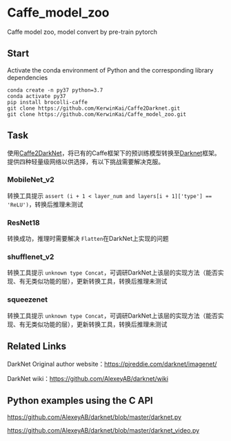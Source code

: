 # Caffe_model_zoo
Caffe model zoo, model convert by pre-train pytorch

## Start
Activate the conda environment of Python and the corresponding library dependencies
```
conda create -n py37 python=3.7
conda activate py37
pip install brocolli-caffe
git clone https://github.com/KerwinKai/Caffe2Darknet.git
git clone https://github.com/KerwinKai/Caffe_model_zoo.git

```

## Task

使用[Caffe2DarkNet](https://github.com/KerwinKai/Caffe2Darknet)，将已有的Caffe框架下的预训练模型转换至[Darknet](https://github.com/AlexeyAB/darknet)框架。提供四种轻量级网络以供选择，有以下挑战需要解决克服。

### MobileNet_v2

转换工具提示 `assert (i + 1 < layer_num and layers[i + 1]['type'] == 'ReLU')`，转换后推理未测试

### ResNet18

转换成功，推理时需要解决 `Flatten`在DarkNet上实现的问题

### shufflenet_v2

转换工具提示 `unknown type Concat`，可调研DarkNet上该层的实现方法（能否实现、有无类似功能的层），更新转换工具，转换后推理未测试

### squeezenet

转换工具提示 `unknown type Concat`，可调研DarkNet上该层的实现方法（能否实现、有无类似功能的层），更新转换工具，转换后推理未测试


## Related Links

DarkNet Original author website：https://pjreddie.com/darknet/imagenet/

DarkNet wiki：https://github.com/AlexeyAB/darknet/wiki


## Python examples using the C API
https://github.com/AlexeyAB/darknet/blob/master/darknet.py

https://github.com/AlexeyAB/darknet/blob/master/darknet_video.py